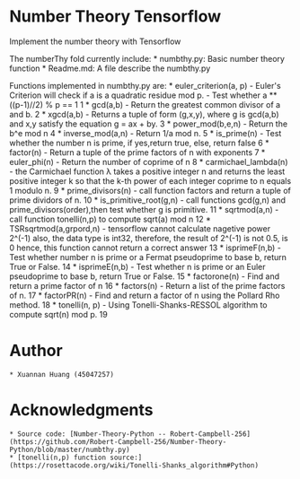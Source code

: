 # Number Theory Tensorflow 

Implement the number theory with Tensorflow

The numberThy fold currently include:
	* numbthy.py: Basic number theory function
	* Readme.md: A file describe the numbthy.py
	
Functions implemented in numbthy.py are:
	* euler_criterion(a, p) - Euler's Criterion will check if a is a quadratic residue mod p. 
						  - Test whether a ** ((p-1)//2) % p == 1 1
	* gcd(a,b) - Return the greatest common divisor of a and b. 2
	* xgcd(a,b) - Returns a tuple of form (g,x,y), where g is gcd(a,b) and
    			x,y satisfy the equation g = ax + by. 3
	* power_mod(b,e,n) - Return the b^e mod n 4
	* inverse_mod(a,n) - Return 1/a mod n. 5
	* is_prime(n) - Test whether the number n is prime, if yes,return true, else, return false 6
	* factor(n) - Return a tuple of the prime factors of n with exponents 7
	* euler_phi(n) - Return the number of coprime of n 8
	* carmichael_lambda(n) - the Carmichael function λ takes a positive integer n and 
    					   returns the least positive integer k so that the k-th power 
    					   of each integer coprime to n equals 1 modulo n. 9
	* prime_divisors(n) - call function factors and return a tuple of prime dividors of n. 10
	* is_primitive_root(g,n) - call functions gcd(g,n) and prime_divisors(order),then test whether g is primitive. 11
	* sqrtmod(a,n) - call function tonelli(n,p) to compute sqrt(a) mod n 12
	* TSRsqrtmod(a,grpord,n) - tensorflow cannot calculate nagetive power 2^(-1)
    						 also, the data type is int32, therefore, the result of 2^(-1) is not 0.5, is 0
    						 hence, this function cannot return a correct answer 13
	* isprimeF(n,b) - Test whether number n is prime or a Fermat pseudoprime to base b, return True or False. 14
	* isprimeE(n,b) - Test whether n is prime or an Euler pseudoprime to base b, return True or False. 15
	* factorone(n) - Find and return a prime factor of n 16
	* factors(n) - Return a list of the prime factors of n. 17
	* factorPR(n) - Find and return a factor of n using the Pollard Rho method. 18
	* tonelli(n, p) - Using Tonelli-Shanks-RESSOL algorithm to compute sqrt(n) mod p. 19
	
# Author
	* Xuannan Huang (45047257)
	
# Acknowledgments 
	* Source code: [Number-Theory-Python -- Robert-Campbell-256](https://github.com/Robert-Campbell-256/Number-Theory-Python/blob/master/numbthy.py)
	* [tonelli(n,p) function source:](https://rosettacode.org/wiki/Tonelli-Shanks_algorithm#Python) 
